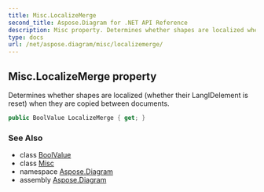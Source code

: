 ```yaml
---
title: Misc.LocalizeMerge
second_title: Aspose.Diagram for .NET API Reference
description: Misc property. Determines whether shapes are localized whether their LangIDelement is reset when they are copied between documents
type: docs
url: /net/aspose.diagram/misc/localizemerge/
---
```

## Misc.LocalizeMerge property

Determines whether shapes are localized (whether their LangIDelement is reset) when they are copied between documents.

```csharp
public BoolValue LocalizeMerge { get; }
```

### See Also

* class [BoolValue](../../boolvalue/)
* class [Misc](../)
* namespace [Aspose.Diagram](../../misc/)
* assembly [Aspose.Diagram](../../../)


